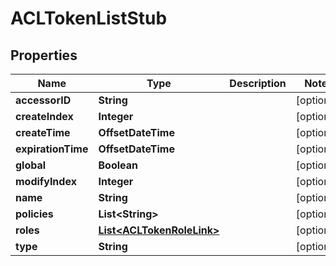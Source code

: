 

# ACLTokenListStub


## Properties

Name | Type | Description | Notes
------------ | ------------- | ------------- | -------------
**accessorID** | **String** |  |  [optional]
**createIndex** | **Integer** |  |  [optional]
**createTime** | **OffsetDateTime** |  |  [optional]
**expirationTime** | **OffsetDateTime** |  |  [optional]
**global** | **Boolean** |  |  [optional]
**modifyIndex** | **Integer** |  |  [optional]
**name** | **String** |  |  [optional]
**policies** | **List&lt;String&gt;** |  |  [optional]
**roles** | [**List&lt;ACLTokenRoleLink&gt;**](ACLTokenRoleLink.md) |  |  [optional]
**type** | **String** |  |  [optional]



